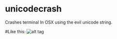 # unicodecrash
Crashes terminal In OSX using the evil unicode string.

#Like this:
![alt tag](http://static.ow.ly/photos/original/b13TG.png)
